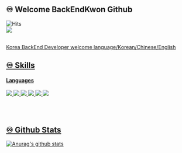 ## ♾️ Welcome BackEndKwon Github

![Hits](https://hits.seeyoufarm.com/api/count/incr/badge.svg?url=https%3A%2F%2Fgithub.com%2Fgjbae1212%2Fhit-counter&count_bg=%23398400&title_bg=%23000000&icon=kaios.svg&icon_color=%2300FF75&title=visitor&edge_flat=false)
<br/><a href="mailto:iscowkite@gmail.com" target="_blank"><img src="https://img.shields.io/badge/rhaehfdl0433@gmail.com-EA4335?style=flat-square&logo=Gmail&logoColor=white"/> <br/><br/>

<p>
  Korea BackEnd Developer
  welcome language/Korean/Chinese/English
</p>


## ♾️ Skills
#### Languages
<p>
  <img src="https://img.shields.io/badge/github-181717?style=for-the-badge&logo=github&logoColor=white">
  <img src="https://img.shields.io/badge/git-F05032?style=for-the-badge&logo=git&logoColor=white">
  <img src="https://img.shields.io/badge/node.js-6DB33F?style=for-the-badge&logo=Node.js&logoColor=white"> 
   <img src="https://img.shields.io/badge/mongoDB-47A248?style=for-the-badge&logo=MongoDB&logoColor=white">
   <img src="https://img.shields.io/badge/express-000000?style=for-the-badge&logo=express&logoColor=white">
   <img src="https://img.shields.io/badge/javascript-F7DF1E?style=for-the-badge&logo=javascript&logoColor=black">
</p><br/><br/>

## ♾️ Github Stats

![Anurag's github stats](https://github-readme-stats.vercel.app/api?username=backEndKwon&show_icons=true&theme=tokyonight)



